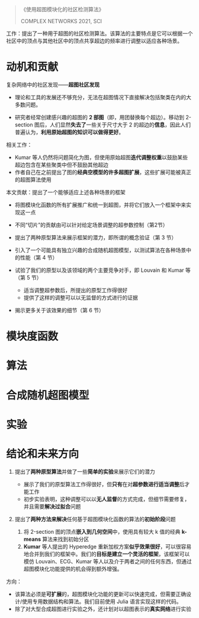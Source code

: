 > 《使用超图模块化的社区检测算法》
>
> COMPLEX NETWORKS 2021, SCI

工作：提出了一种用于超图的社区检测算法。该算法的主要特点是它可以根据一个社区中的顶点与其他社区中的顶点共享超边的频率进行调整以适应各种场景。

# 动机和贡献

复杂网络中的社区发现——**超图社区发现**

- 理论和工具的发展还不够充分，无法在超图情况下直接解决包括聚类在内的大多数问题。

- 研究者经常创建感兴趣的超图的 **2 部图**（即，用团替换每个超边）。移动到 2-section 图后，人们显然**失去了**一些关于尺寸大于 2 的超边的**信息**，因此人们普遍认为，**利用原始超图的知识可以做得更好**。

相关工作：

- Kumar 等人仍然将问题简化为图，但使用原始超图**迭代调整权重**以鼓励某些超边包含在某些聚类中但不鼓励其他超边
- 作者自己在之前提出了图的**经典空模型的许多超图扩展**，这些扩展可能被真正的超图算法使用

本文贡献：提出了一个能够适应上述各种场景的框架

- 将图模块化函数的所有扩展推广和统一到超图，并将它们放入一个框架中来实现这一点
- 不同“切片”的贡献由可以针对给定场景调整的超参数控制（第2节）
- 提出了两种原型算法来展示框架的潜力，即所谓的概念验证（第 3 节）
- 引入了一个可能具有独立兴趣的合成随机超图模型，以测试算法在各种场景中的性能（第 4 节）
- 试验了我们的原型以及该领域的两个主要竞争对手，即 Louvain 和 Kumar 等（第 5 节）
  - 适当调整超参数后，所提出的原型工作得很好
  - 提供了这样的调整可以以无监督的方式进行的证据

- 揭示更多关于该效果的细节（第 6 节）

# 模块度函数

# 算法

# 合成随机超图模型

# 实验

# 结论和未来方向

1. 提出了**两种原型算法**并做了一些**简单的实验**来展示它们的潜力
   - 展示了我们的原型算法工作得很好，但**只有**在对**超参数进行适当调整**后才能工作 
   - 初步实验表明，这种调整可以以**无人监督**的方式完成，但细节需要修复，并且需要**解决过拟合**问题

2. 提出了**两种方法来解决**任何基于超图模块化函数的算法的**初始阶段**问题
   1. 将 2-section 图的顶点**嵌入到几何空间**中，使用具有较大 k 值的经典 **k-means** 算法来找到初始分区
   2. **Kumar** 等人提出的 Hyperedge 重新加权方案**似乎效果很好**，可以很容易地合并到我们的框架中。我们的**目标是建立一个灵活的框架**，该框架可以模仿 Louvain、ECG、Kumar 等人以及介于两者之间的任何东西，但通过超图模块化功能提供的机会得到额外增强。

方向：

- 该算法必须是**可扩展**的，超图模块化功能的更新可以快速完成，但需要正确设计/使用专用数据结构和算法。我们目前使用 Julia 语言实现这样的代码。
- 除了对大型合成超图进行实验之外，还计划对以超图表示的**真实网络**进行实验